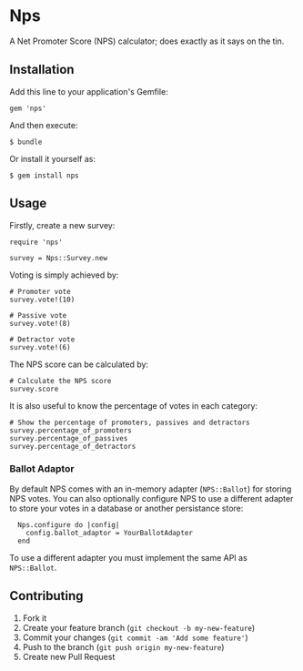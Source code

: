 # Nps

A Net Promoter Score (NPS) calculator; does exactly as it says on the tin.

## Installation

Add this line to your application's Gemfile:

    gem 'nps'

And then execute:

    $ bundle

Or install it yourself as:

    $ gem install nps

## Usage

Firstly, create a new survey:
```
require 'nps'

survey = Nps::Survey.new
```

Voting is simply achieved by:
```
# Promoter vote
survey.vote!(10)

# Passive vote
survey.vote!(8)

# Detractor vote
survey.vote!(6)
```

The NPS score can be calculated by:
```
# Calculate the NPS score
survey.score
```

It is also useful to know the percentage of votes in each category:
```
# Show the percentage of promoters, passives and detractors
survey.percentage_of_promoters
survey.percentage_of_passives
survey.percentage_of_detractors
```

### Ballot Adaptor

By default NPS comes with an in-memory adapter (`NPS::Ballot`) for storing NPS votes. You can also optionally configure NPS to use a different adapter to store your votes in a database or another persistance store:

```
  Nps.configure do |config|
    config.ballot_adaptor = YourBallotAdapter
  end
```
To use a different adapter you must implement the same API as `NPS::Ballot`.

## Contributing

1. Fork it
2. Create your feature branch (`git checkout -b my-new-feature`)
3. Commit your changes (`git commit -am 'Add some feature'`)
4. Push to the branch (`git push origin my-new-feature`)
5. Create new Pull Request
